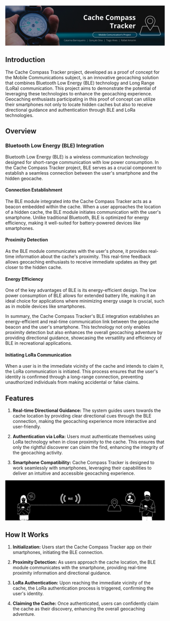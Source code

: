 ![](1.png)

## Introduction

The Cache Compass Tracker project, developed as a proof of concept for the Mobile Communications subject, is an innovative geocaching solution that combines Bluetooth Low Energy (BLE) technology and Long Range (LoRa) communication. This project aims to demonstrate the potential of leveraging these technologies to enhance the geocaching experience. Geocaching enthusiasts participating in this proof of concept can utilize their smartphones not only to locate hidden caches but also to receive directional guidance and authentication through BLE and LoRa technologies.

## Overview
### Bluetooth Low Energy (BLE) Integration

Bluetooth Low Energy (BLE) is a wireless communication technology designed for short-range communication with low power consumption. In the Cache Compass Tracker project, BLE serves as a crucial component to establish a seamless connection between the user's smartphone and the hidden geocache.

#### Connection Establishment

The BLE module integrated into the Cache Compass Tracker acts as a beacon embedded within the cache. When a user approaches the location of a hidden cache, the BLE module initiates communication with the user's smartphone. Unlike traditional Bluetooth, BLE is optimized for energy efficiency, making it well-suited for battery-powered devices like smartphones.

#### Proximity Detection

As the BLE module communicates with the user's phone, it provides real-time information about the cache's proximity. This real-time feedback allows geocaching enthusiasts to receive immediate updates as they get closer to the hidden cache.

#### Energy Efficiency

One of the key advantages of BLE is its energy-efficient design. The low power consumption of BLE allows for extended battery life, making it an ideal choice for applications where minimizing energy usage is crucial, such as in mobile devices like smartphones.

In summary, the Cache Compass Tracker's BLE integration establishes an energy-efficient and real-time communication link between the geocache beacon and the user's smartphone. This technology not only enables proximity detection but also enhances the overall geocaching adventure by providing directional guidance, showcasing the versatility and efficiency of BLE in recreational applications.

#### Initiating LoRa Communication

When a user is in the immediate vicinity of the cache and intends to claim it, the LoRa communication is initiated. This process ensures that the user's identity is confirmed through a long-range connection, preventing unauthorized individuals from making accidental or false claims.


## Features

1. **Real-time Directional Guidance:** The system guides users towards the cache location by providing clear directional cues through the BLE connection, making the geocaching experience more interactive and user-friendly.

2. **Authentication via LoRa:** Users must authenticate themselves using LoRa technology when in close proximity to the cache. This ensures that only the rightful discoverer can claim the find, enhancing the integrity of the geocaching activity.

3. **Smartphone Compatibility:** Cache Compass Tracker is designed to work seamlessly with smartphones, leveraging their capabilities to deliver an intuitive and accessible geocaching experience.

![](2.png)


## How It Works

1. **Initialization:** Users start the Cache Compass Tracker app on their smartphones, initiating the BLE connection.

2. **Proximity Detection:** As users approach the cache location, the BLE module communicates with the smartphone, providing real-time proximity information and directional guidance.

3. **LoRa Authentication:** Upon reaching the immediate vicinity of the cache, the LoRa authentication process is triggered, confirming the user's identity.

4. **Claiming the Cache:** Once authenticated, users can confidently claim the cache as their discovery, enhancing the overall geocaching adventure.

